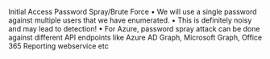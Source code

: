 Initial Access
Password Spray/Brute Force
•
We will use a single password against multiple users that we have
enumerated.
•
This is definitely noisy and may lead to detection!
•
For Azure, password spray attack can be done against different API
endpoints like Azure AD Graph, Microsoft Graph, Office 365 Reporting
webservice etc
